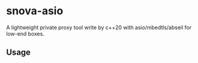 # snova-asio
A lightweight private proxy tool write by c++20 with asio/mbedtls/abseil for low-end boxes.

## Usage



